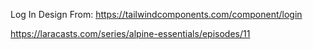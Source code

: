 Log In Design From: https://tailwindcomponents.com/component/login

https://laracasts.com/series/alpine-essentials/episodes/11